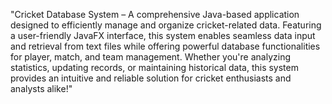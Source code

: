 "Cricket Database System – A comprehensive Java-based application designed to efficiently manage and organize cricket-related data. Featuring a user-friendly JavaFX interface, this system enables seamless data input and retrieval from text files while offering powerful database functionalities for player, match, and team management. Whether you're analyzing statistics, updating records, or maintaining historical data, this system provides an intuitive and reliable solution for cricket enthusiasts and analysts alike!"
